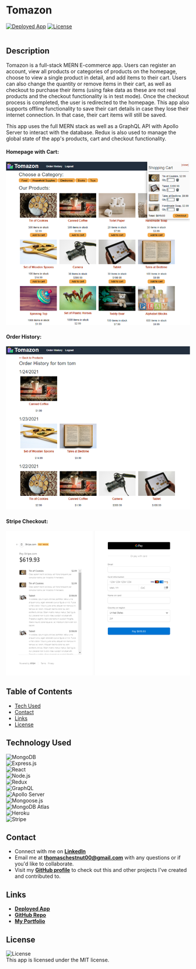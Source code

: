 # Tomazon

<a href="https://tom-shop-tc.herokuapp.com/">![Deployed App](https://img.shields.io/badge/Deployed%20App-blue.svg)</a>    <a href=./LICENSE>![License](https://img.shields.io/badge/License%3A-MIT-green.svg)</a>   
<br/>

## Description
Tomazon is a full-stack MERN E-commerce app. Users can register an account, view all products or categories of products on the homepage, choose to view a single product in detail, and add items to their cart. Users can also change the quantity or remove items in their cart, as well as checkout to purchase their items (using fake data as these are not real products and the checkout functionality is in test mode). Once the checkout process is completed, the user is redirected to the homepage. This app also supports offline functionality to save their cart details in case they lose their internet connection. In that case, their cart items will still be saved.

This app uses the full MERN stack as well as a GraphQL API with Apollo Server to interact with the database. Redux is also used to manage the global state of the app's products, cart and checkout functionality.
<br/>

#### Homepage with Cart:

![Homepage](/client/src/assets/images/screenshot-1.png)
<br/>

#### Order History:

![Order History](/client/src/assets/images/screenshot-2.png)
<br/>

#### Stripe Checkout:

![Stripe Checkout](/client/src/assets/images/screenshot-3.png)
<br/>

  ## Table of Contents
  - [Tech Used](#tech-used)
  - [Contact](#contact)
  - [Links](#links)
  - [License](#license)
  
  ## Technology Used
  ![MongoDB](https://img.shields.io/badge/MongoDB-4EA94B?style=for-the-badge&logo=mongodb&logoColor=white)  
  ![Express.js](https://img.shields.io/badge/Express-404D59?style=for-the-badge&logo=express)  
  ![React](https://img.shields.io/badge/React-20232A?style=for-the-badge&logo=react&logoColor=61DAFB)  
  ![Node.js](https://img.shields.io/badge/Node-43853D?style=for-the-badge&logo=node.js&logoColor=white)  
  ![Redux](https://img.shields.io/badge/Redux-593D88?style=for-the-badge&logo=redux&logoColor=white)  
  ![GraphQL](https://img.shields.io/badge/GraphQL-E10098?style=for-the-badge&logo=graphql)  
  ![Apollo Server](https://img.shields.io/badge/Apollo_Server-8B89CC?style=for-the-badge&logo=apollo-graphql)  
  ![Mongoose.js](https://img.shields.io/badge/Mongoose-880000?style=for-the-badge&logoColor=white)  
  ![MongoDB Atlas](https://img.shields.io/badge/MongoDB%20Atlas-4EA94B?style=for-the-badge&logo=mongodb&logoColor=white)  
  ![Heroku](https://img.shields.io/badge/Heroku-430098?style=for-the-badge&logo=heroku&logoColor=white)  
  ![Stripe](https://img.shields.io/badge/Stripe-2CA5E0?style=for-the-badge&logo=stripe&logoColor=white)

  
  ## Contact
  - Connect with me on **[LinkedIn](https://www.linkedin.com/in/thomas-chestnut)**
  - Email me at **thomaschestnut00@gmail.com** with any questions or if you'd like to collaborate.
  - Visit my **[GitHub profile](https://github.com/tchestnut85/)** to check out this and other projects I've created and contributed to.
  

  ## Links
  - **[Deployed App](https://tom-shop-tc.herokuapp.com/)**
  - **[GitHub Repo](https://github.com/tchestnut85/shop-shop)**
  - **[My Portfolio](https://tchestnut85.github.io/)**

  ## License
  ![License](https://img.shields.io/badge/License%3A-MIT-green.svg)    
  This app is licensed under the MIT license.